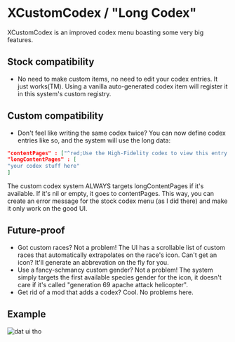 # XCustomCodex / "Long Codex"

XCustomCodex is an improved codex menu boasting some very big features.

## Stock compatibility

* No need to make custom items, no need to edit your codex entries. It just works(TM). Using a vanilla auto-generated codex item will register it in this system's custom registry.

## Custom compatibility

* Don't feel like writing the same codex twice? You can now define codex entries like so, and the system will use the long data:
```json
"contentPages" : ["^red;Use the High-Fidelity codex to view this entry."],
"longContentPages" : [
"your codex stuff here"
]
```
The custom codex system ALWAYS targets longContentPages if it's available. If it's nil or empty, it goes to contentPages. This way, you can create an error message for the stock codex menu (as I did there) and make it only work on the good UI.

## Future-proof

* Got custom races? Not a problem! The UI has a scrollable list of custom races that automatically extrapolates on the race's icon. Can't get an icon? It'll generate an abbrevation on the fly for you.
* Use a fancy-schmancy custom gender? Not a problem! The system simply targets the first available species gender for the icon, it doesn't care if it's called "generation 69 apache attack helicopter".
* Get rid of a mod that adds a codex? Cool. No problems here.

## Example

![dat ui tho](https://i.imgur.com/GksuuTj.png)
